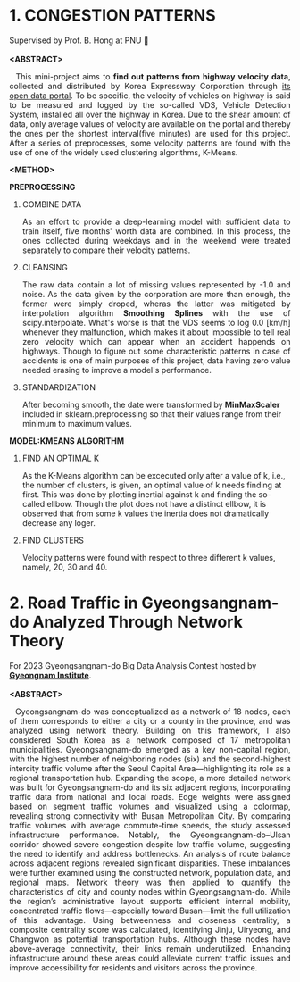 # 1. CONGESTION PATTERNS
Supervised by Prof. B. Hong at PNU 🙌
<br><br>**&lt;ABSTRACT&gt;**
<p align="justify">
&nbsp;&nbsp;This mini-project aims to <strong>find out patterns from highway velocity data</strong>, collected and distributed by Korea Expressway Corporation 
through <a href="https://data.ex.co.kr/">its open data portal</a>. To be specific, the velocity of vehicles on highway is said to be measured and logged by
the so-called VDS, Vehicle Detection System, installed all over the highway in Korea. Due to the shear amount of data, only average values of velocity are available on the portal 
and thereby the ones per the shortest interval(five minutes) are used for this project. After a series of preprocesses, some velocity patterns are found 
  with the use of one of the widely used clustering algorithms, K-Means.  
</p>

**&lt;METHOD&gt;**
<p align="justify">
<strong>PREPROCESSING</strong>
<ol>
  <li>COMBINE DATA</li>
  <p align="justify">As an effort to provide a deep-learning model with sufficient data to train itself, five months' worth data are combined. In this process,
  the ones collected during weekdays and in the weekend were treated separately to compare their velocity patterns.</p>
  <li>CLEANSING</li>
  <p align="justify">The raw data contain a lot of missing values represented by -1.0 and noise. As the data given by the corporation are more than enough, the former were simply droped,
    wheras the latter was mitigated by interpolation algorithm <strong>Smoothing Splines</strong> with the use of scipy.interpolate.
    What's worse is that the VDS seems to log 0.0 [km/h] whenever they malfunction, which makes it about impossible to tell real zero velocity which can appear
    when an accident happends on highways. Though to figure out some characteristic patterns in case of accidents is one of main purposes of this project, data having zero value
    needed erasing to improve a model's performance.
  </p>
  <li>STANDARDIZATION</li><p>After becoming smooth, the date were transformed by <strong>MinMaxScaler</strong> included in sklearn.preprocessing so that
    their values range from their minimum to maximum values.
  </p>
</ol>
<strong>MODEL:KMEANS ALGORITHM</strong>
<ol>
  <li>FIND AN OPTIMAL K</li><p>As the K-Means algorithm can be excecuted only after a value of k, i.e., the number of clusters, is given, an optimal
  value of k needs finding at first. This was done by plotting inertial against k and finding the so-called ellbow. Though the plot does not have a distinct
  ellbow, it is observed that from some k values the inertia does not dramatically decrease any loger.
  </p>
  <li>FIND CLUSTERS</li><p>Velocity patterns were found with respect to three different k values, namely, 20, 30 and 40.</p>
</ol>
</p>

# 2. Road Traffic in Gyeongsangnam-do Analyzed Through Network Theory
For 2023 Gyeongsangnam-do Big Data Analysis Contest hosted by [**Gyeongnam Institute**](https://bigdata.gyeongnam.go.kr/index.gn).
<br><br>**&lt;ABSTRACT&gt;**
<p align="justify">
&nbsp;&nbsp;Gyeongsangnam-do was conceptualized as a network of 18 nodes, each of them corresponds to either a city or a county in the province, and was analyzed using network theory. 
  Building on this framework, I also considered South Korea as a network composed of 17 metropolitan municipalities. Gyeongsangnam-do emerged as a key non-capital region, with the highest number of neighboring nodes (six) and the second-highest intercity traffic volume after the Seoul Capital Area—highlighting its role as a regional transportation hub. Expanding the scope, a more detailed network was built for Gyeongsangnam-do and its six adjacent regions, incorporating traffic data from national and local roads. Edge weights were assigned based on segment traffic volumes and visualized using a colormap, revealing strong connectivity with Busan Metropolitan City. By comparing traffic volumes with average commute-time speeds, the study assessed infrastructure performance. Notably, the Gyeongsangnam-do–Ulsan corridor showed severe congestion despite low traffic volume, suggesting the need to identify and address bottlenecks. An analysis of route balance across adjacent regions revealed significant disparities. These imbalances were further examined using the constructed network, population data, and regional maps. Network theory was then applied to quantify the characteristics of city and county nodes within Gyeongsangnam-do. While the region’s administrative layout supports efficient internal mobility, concentrated traffic flows—especially toward Busan—limit the full utilization of this advantage. Using betweenness and closeness centrality, a composite centrality score was calculated, identifying Jinju, Uiryeong, and Changwon as potential transportation hubs. Although these nodes have above-average connectivity, their links remain underutilized. Enhancing infrastructure around these areas could alleviate current traffic issues and improve accessibility for residents and visitors across the province.
</p>



